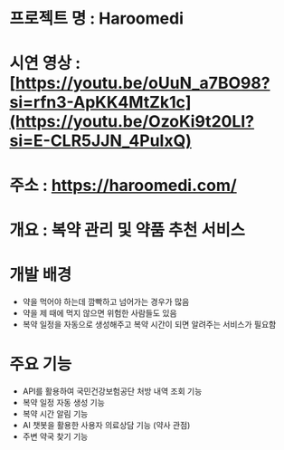 # 프로젝트 명 : Haroomedi
# 시연 영상 : [https://youtu.be/oUuN_a7BO98?si=rfn3-ApKK4MtZk1c](https://youtu.be/OzoKi9t20LI?si=E-CLR5JJN_4PuIxQ)
# 주소 : https://haroomedi.com/
# 개요 : 복약 관리 및 약품 추천 서비스
# 개발 배경
- 약을 먹어야 하는데 깜빡하고 넘어가는 경우가 많음
- 약을 제 때에 먹지 않으면 위험한 사람들도 있음
- 복약 일정을 자동으로 생성해주고 복약 시간이 되면 알려주는 서비스가 필요함
# 주요 기능
- API를 활용하여 국민건강보험공단 처방 내역 조회 기능
- 복약 일정 자동 생성 기능
- 복약 시간 알림 기능
- AI 챗봇을 활용한 사용자 의료상담 기능 (약사 관점)
- 주변 약국 찾기 기능

